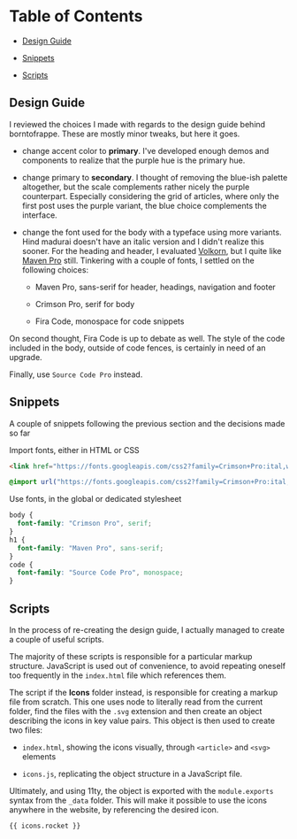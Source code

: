 # Table of Contents

- [Design Guide](#Design-Guide)

- [Snippets](#Snippets)

- [Scripts](#Scripts)

## Design Guide

I reviewed the choices I made with regards to the design guide behind borntofrappe. These are mostly minor tweaks, but here it goes.

- change accent color to **primary**. I've developed enough demos and components to realize that the purple hue is the primary hue.

- change primary to **secondary**. I thought of removing the blue-ish palette altogether, but the scale complements rather nicely the purple counterpart. Especially considering the grid of articles, where only the first post uses the purple variant, the blue choice complements the interface.

- change the font used for the body with a typeface using more variants. Hind madurai doesn't have an italic version and I didn't realize this sooner. For the heading and header, I evaluated [Volkorn](https://fonts.google.com/specimen/Vollkorn?preview.text=borntofrappe&preview.text_type=custom), but I quite like [Maven Pro](https://fonts.google.com/specimen/Maven+Pro?preview.text=CSS+Animation+Paused&preview.text_type=custom&query=maven+pro) still. Tinkering with a couple of fonts, I settled on the following choices:

  - Maven Pro, sans-serif for header, headings, navigation and footer

  - Crimson Pro, serif for body

  - Fira Code, monospace for code snippets

On second thought, Fira Code is up to debate as well. The style of the code included in the body, outside of code fences, is certainly in need of an upgrade.

Finally, use `Source Code Pro` instead.

## Snippets

A couple of snippets following the previous section and the decisions made so far

Import fonts, either in HTML or CSS

```html
<link href="https://fonts.googleapis.com/css2?family=Crimson+Pro:ital,wght@0,400;0,700;1,400;1,700&family=Maven+Pro:wght@500;600;700&family=Source+Code+Pro&display=swap" rel="stylesheet" />
```

```css
@import url("https://fonts.googleapis.com/css2?family=Crimson+Pro:ital,wght@0,400;0,700;1,400;1,700&family=Maven+Pro:wght@500;600;700&family=Source+Code+Pro&display=swap");
```

Use fonts, in the global or dedicated stylesheet

```css
body {
  font-family: "Crimson Pro", serif;
}
h1 {
  font-family: "Maven Pro", sans-serif;
}
code {
  font-family: "Source Code Pro", monospace;
}
```

## Scripts

In the process of re-creating the design guide, I actually managed to create a couple of useful scripts.

The majority of these scripts is responsible for a particular markup structure. JavaScript is used out of convenience, to avoid repeating oneself too frequently in the `index.html` file which references them.

The script if the **Icons** folder instead, is responsible for creating a markup file from scratch. This one uses node to literally read from the current folder, find the files with the `.svg` extension and then create an object describing the icons in key value pairs. This object is then used to create two files:

- `index.html`, showing the icons visually, through `<article>` and `<svg>` elements

- `icons.js`, replicating the object structure in a JavaScript file.

Ultimately, and using 11ty, the object is exported with the `module.exports` syntax from the `_data` folder. This will make it possible to use the icons anywhere in the website, by referencing the desired icon.

```njk
{{ icons.rocket }}
```
